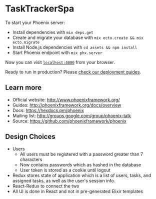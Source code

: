 # TaskTrackerSpa

To start your Phoenix server:

  * Install dependencies with `mix deps.get`
  * Create and migrate your database with `mix ecto.create && mix ecto.migrate`
  * Install Node.js dependencies with `cd assets && npm install`
  * Start Phoenix endpoint with `mix phx.server`

Now you can visit [`localhost:4000`](http://localhost:4000) from your browser.

Ready to run in production? Please [check our deployment guides](http://www.phoenixframework.org/docs/deployment).

## Learn more

  * Official website: http://www.phoenixframework.org/
  * Guides: http://phoenixframework.org/docs/overview
  * Docs: https://hexdocs.pm/phoenix
  * Mailing list: http://groups.google.com/group/phoenix-talk
  * Source: https://github.com/phoenixframework/phoenix


## Design Choices
- Users
  - All users must be registered with a password greater than 7 characters
  - Now contains passwords which as hashed in the database
  - User token is stored as a cookie until logout
- Redux stores state of application which is a list of users, tasks, and assigned tasks, as well as the user's session info.
- React-Redux to connect the two
- All UI is done in React and not in pre-generated Elixir templates